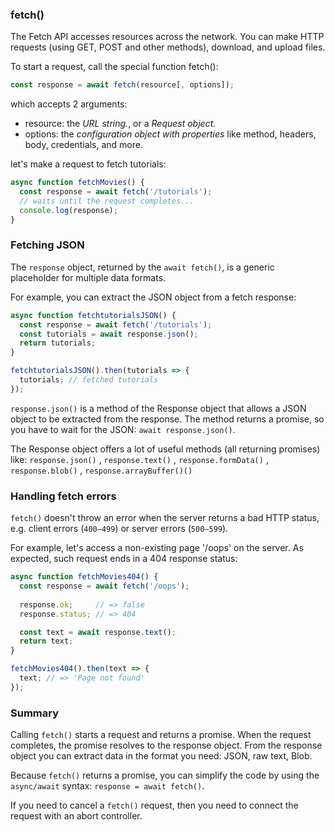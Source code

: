 ###  fetch()
The Fetch API accesses resources across the network. You can make HTTP requests (using GET, POST and other methods), download, and upload files.

To start a request, call the special function fetch():
```typescript
const response = await fetch(resource[, options]);
```
which accepts 2 arguments:
* resource: the *URL string.*, or a *Request object.*
* options: the *configuration object with properties* like method, headers, body, credentials, and more.

let's make a request to fetch tutorials:
```typescript
async function fetchMovies() {
  const response = await fetch('/tutorials');
  // waits until the request completes...
  console.log(response);
}
```

### Fetching JSON
The `response` object, returned by the `await fetch()`, is a generic placeholder for multiple data formats.

For example, you can extract the JSON object from a fetch response:
```typescript
async function fetchtutorialsJSON() {
  const response = await fetch('/tutorials');
  const tutorials = await response.json();
  return tutorials;
}

fetchtutorialsJSON().then(tutorials => {
  tutorials; // fetched tutorials
});
```
`response.json()` is a method of the Response object that allows a JSON object to be extracted from the response. The method returns a promise, so you have to wait for the JSON: `await response.json()`.

The Response object offers a lot of useful methods (all returning promises) like: `response.json()` , `response.text()` , `response.formData()` , `response.blob()` , `response.arrayBuffer()()`

### Handling fetch errors
`fetch()` doesn't throw an error when the server returns a bad HTTP status, e.g. client errors (`400–499`) or server errors (`500–599`).

For example, let's access a non-existing page '/oops' on the server. As expected, such request ends in a 404 response status:
```typescript
async function fetchMovies404() {
  const response = await fetch('/oops');
  
  response.ok;     // => false
  response.status; // => 404

  const text = await response.text();
  return text;
}

fetchMovies404().then(text => {
  text; // => 'Page not found'
});
```

### Summary
Calling `fetch()` starts a request and returns a promise. When the request completes, the promise resolves to the response object. From the response object you can extract data in the format you need: JSON, raw text, Blob.

Because `fetch()` returns a promise, you can simplify the code by using the `async/await` syntax: `response = await fetch()`.

If you need to cancel a `fetch()` request, then you need to connect the request with an abort controller.